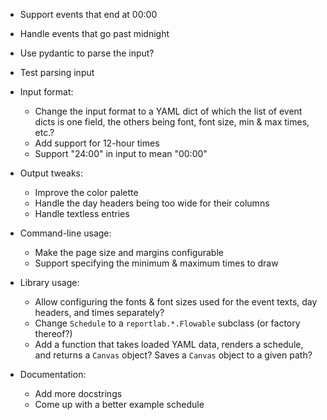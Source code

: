 - Support events that end at 00:00
- Handle events that go past midnight
- Use pydantic to parse the input?
- Test parsing input

- Input format:
    - Change the input format to a YAML dict of which the list of event dicts
      is one field, the others being font, font size, min & max times, etc.?
    - Add support for 12-hour times
    - Support "24:00" in input to mean "00:00"

- Output tweaks:
    - Improve the color palette
    - Handle the day headers being too wide for their columns
    - Handle textless entries

- Command-line usage:
    - Make the page size and margins configurable
    - Support specifying the minimum & maximum times to draw

- Library usage:
    - Allow configuring the fonts & font sizes used for the event texts, day
      headers, and times separately?
    - Change `Schedule` to a `reportlab.*.Flowable` subclass (or factory
      thereof?)
    - Add a function that takes loaded YAML data, renders a schedule, and
      returns a `Canvas` object?  Saves a `Canvas` object to a given path?

- Documentation:
    - Add more docstrings
    - Come up with a better example schedule
